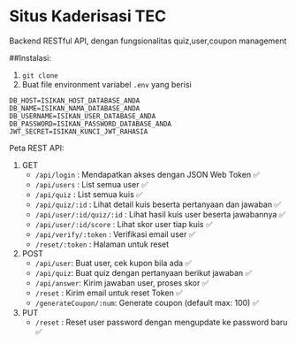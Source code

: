 # Situs Kaderisasi TEC

Backend RESTful API, dengan fungsionalitas quiz,user,coupon management 

##Instalasi:
1. `git clone`
2. Buat file environment variabel `.env` yang berisi 
```
DB_HOST=ISIKAN_HOST_DATABASE_ANDA
DB_NAME=ISIKAN_NAMA_DATABASE_ANDA
DB_USERNAME=ISIKAN_USER_DATABASE_ANDA
DB_PASSWORD=ISIKAN_PASSWORD_DATABASE_ANDA
JWT_SECRET=ISIKAN_KUNCI_JWT_RAHASIA
``` 

Peta REST API:
1.  GET
    * `/api/login` : Mendapatkan akses dengan JSON Web Token :white_check_mark: 
    * `/api/users` : List semua user :white_check_mark: 
    * `/api/quiz` : List semua kuis :white_check_mark: 
    * `/api/quiz/:id` : Lihat detail kuis beserta pertanyaan dan jawaban :white_check_mark: 
    * `/api/user/:id/quiz/:id` : Lihat hasil kuis user beserta jawabannya :white_check_mark:
    * `/api/user/:id/score` : Lihat skor user tiap kuis :white_check_mark: 
    * `/api/verify/:token` : Verifikasi email user :white_check_mark: 
    * `/reset/:token` : Halaman untuk reset
2. POST
    * `/api/user`: Buat user, cek kupon bila ada :white_check_mark:
    * `/api/quiz`: Buat quiz dengan pertanyaan berikut jawaban :white_check_mark: 
    * `/api/answer`: Kirim jawaban user, proses skor :white_check_mark: 
    * `/reset` : Kirim email untuk reset Token :white_check_mark: 
    * `/generateCoupon/:num`: Generate coupon (default max: 100) :white_check_mark: 
3. PUT
    * `/reset` : Reset user password dengan mengupdate ke password baru :white_check_mark: 